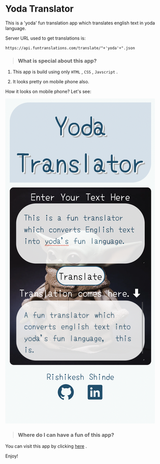 # **Yoda Translator**
This is a 'yoda' fun translation app which translates english text in yoda language.

Server URL used to get translations is:

    https://api.funtranslations.com/translate/"+'yoda'+".json

>### What is special about this app?

1. This app is build using only `HTML` , `CSS` , `Javscript` .

2. It looks pretty on mobile phone also.

How it looks on mobile phone? Let's see:

![LCO Moscat](assets/mobile-version.png)

>### Where do I can have a fun of this app?

You can visit this app by clicking [here]() .

Enjoy!